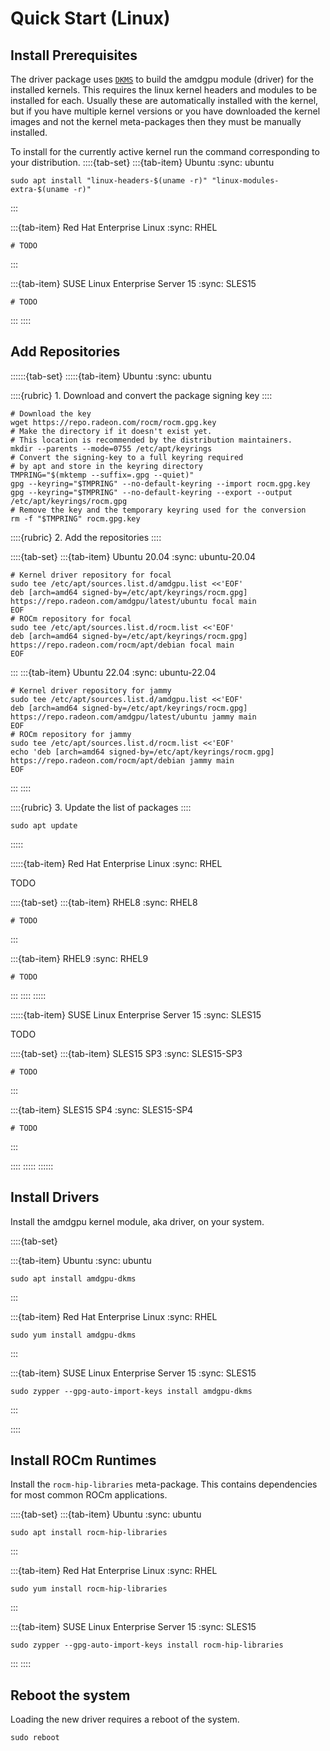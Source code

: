 # Quick Start (Linux)

## Install Prerequisites

The driver package uses
[`DKMS`](https://en.wikipedia.org/wiki/Dynamic_Kernel_Module_Support) to build
the amdgpu module (driver) for the installed kernels. This requires the linux
kernel headers and modules to be installed for each. Usually these are
automatically installed with the kernel, but if you have multiple kernel
versions or you have downloaded the kernel images and not the kernel
meta-packages then they must be manually installed.

To install for the currently active kernel run the command corresponding
to your distribution.
::::{tab-set}
:::{tab-item} Ubuntu
:sync: ubuntu

```shell  
sudo apt install "linux-headers-$(uname -r)" "linux-modules-extra-$(uname -r)"
```
:::

:::{tab-item} Red Hat Enterprise Linux
:sync: RHEL
```shell
# TODO
```
:::

:::{tab-item} SUSE Linux Enterprise Server 15
:sync: SLES15
```shell
# TODO
```
:::
::::

## Add Repositories

::::::{tab-set}
:::::{tab-item} Ubuntu
:sync: ubuntu

::::{rubric} 1. Download and convert the package signing key
::::

```shell
# Download the key
wget https://repo.radeon.com/rocm/rocm.gpg.key
# Make the directory if it doesn't exist yet.
# This location is recommended by the distribution maintainers.
mkdir --parents --mode=0755 /etc/apt/keyrings
# Convert the signing-key to a full keyring required
# by apt and store in the keyring directory
TMPRING="$(mktemp --suffix=.gpg --quiet)"
gpg --keyring="$TMPRING" --no-default-keyring --import rocm.gpg.key
gpg --keyring="$TMPRING" --no-default-keyring --export --output /etc/apt/keyrings/rocm.gpg
# Remove the key and the temporary keyring used for the conversion
rm -f "$TMPRING" rocm.gpg.key
```

::::{rubric} 2. Add the repositories
::::

::::{tab-set}
:::{tab-item} Ubuntu 20.04
:sync: ubuntu-20.04
```shell
# Kernel driver repository for focal
sudo tee /etc/apt/sources.list.d/amdgpu.list <<'EOF'
deb [arch=amd64 signed-by=/etc/apt/keyrings/rocm.gpg] https://repo.radeon.com/amdgpu/latest/ubuntu focal main
EOF
# ROCm repository for focal
sudo tee /etc/apt/sources.list.d/rocm.list <<'EOF'
deb [arch=amd64 signed-by=/etc/apt/keyrings/rocm.gpg] https://repo.radeon.com/rocm/apt/debian focal main
EOF
```
:::
:::{tab-item} Ubuntu 22.04
:sync: ubuntu-22.04
```shell
# Kernel driver repository for jammy
sudo tee /etc/apt/sources.list.d/amdgpu.list <<'EOF'
deb [arch=amd64 signed-by=/etc/apt/keyrings/rocm.gpg] https://repo.radeon.com/amdgpu/latest/ubuntu jammy main
EOF
# ROCm repository for jammy
sudo tee /etc/apt/sources.list.d/rocm.list <<'EOF'
echo 'deb [arch=amd64 signed-by=/etc/apt/keyrings/rocm.gpg] https://repo.radeon.com/rocm/apt/debian jammy main
EOF
```
:::
::::

::::{rubric} 3. Update the list of packages
::::
```shell
sudo apt update
```

:::::

:::::{tab-item} Red Hat Enterprise Linux
:sync: RHEL

TODO

::::{tab-set}
:::{tab-item} RHEL8
:sync: RHEL8
```shell
# TODO
```
:::

:::{tab-item} RHEL9
:sync: RHEL9
```shell
# TODO
```
:::
::::
:::::

:::::{tab-item} SUSE Linux Enterprise Server 15
:sync: SLES15

TODO

::::{tab-set}
:::{tab-item} SLES15 SP3
:sync: SLES15-SP3
```shell
# TODO
```
:::

:::{tab-item} SLES15 SP4
:sync: SLES15-SP4
```shell
# TODO
```
:::

::::
:::::
::::::

## Install Drivers

Install the amdgpu kernel module, aka driver, on your system.

::::{tab-set}

:::{tab-item} Ubuntu
:sync: ubuntu
```shell
sudo apt install amdgpu-dkms
```
:::

:::{tab-item} Red Hat Enterprise Linux
:sync: RHEL
```shell
sudo yum install amdgpu-dkms
```
:::

:::{tab-item} SUSE Linux Enterprise Server 15
:sync: SLES15
```shell
sudo zypper --gpg-auto-import-keys install amdgpu-dkms
```
:::

::::

## Install ROCm Runtimes

Install the `rocm-hip-libraries` meta-package. This contains dependencies for most
common ROCm applications.

::::{tab-set}
:::{tab-item} Ubuntu
:sync: ubuntu
```console shell
sudo apt install rocm-hip-libraries
```
:::

:::{tab-item} Red Hat Enterprise Linux
:sync: RHEL
```console shell
sudo yum install rocm-hip-libraries
```
:::

:::{tab-item} SUSE Linux Enterprise Server 15
:sync: SLES15
```console shell
sudo zypper --gpg-auto-import-keys install rocm-hip-libraries
```
:::
::::

## Reboot the system

Loading the new driver requires a reboot of the system.

```shell
sudo reboot
```
